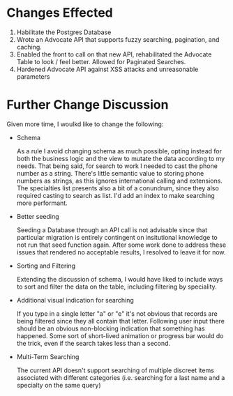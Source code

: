 # Changes Effected

1. Habilitate the Postgres Database
2. Wrote an Advocate API that supports fuzzy searching, pagination, and caching.
3. Enabled the front to call on that new API, rehabilitated the Advocate Table to look / feel better. Allowed for Paginated Searches.
4. Hardened Advocate API against XSS attacks and unreasonable parameters

# Further Change Discussion

Given more time, I woulkd like to change the following:

* Schema

    As a rule I avoid changing schema as much possible, opting instead for both the business logic and the view to mutate the data according to my needs. That being said, for search to work I needed to cast the phone number as a string. There's little semantic value to storing phone numbers as strings, as this ignores international calling and extensions. The specialties list presents also a bit of a conundrum, since they also required casting to search as list. I'd add an index to make searching more performant.

* Better seeding

    Seeding a Database through an API call is not advisable since that particular migration is entirely contingent on insitutional knowledge to not run that seed function again. After some work done to address these issues that rendered no acceptable results, I resolved to leave it for now.

* Sorting and Filtering

    Extending the discussion of schema, I would have liked to include ways to sort and filter the data on the table, including filtering by speciality.

* Additional visual indication for searching

  If you type in a single letter "a" or "e" it's not obvious that records are being filtered since they all contain that letter. Following user input there should be an obvious non-blocking indication that something has happened. Some sort of short-lived animation or progress bar would do the trick, even if the search takes less than a second.

* Multi-Term Searching

  The current API doesn't support searching of multiple discreet items associated with different categories (i.e. searching for a last name and a specialty on the same query)
